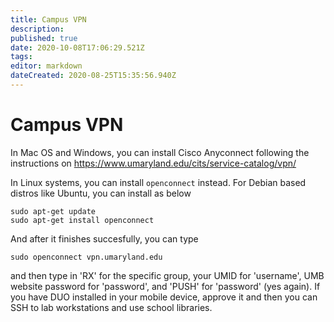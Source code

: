 ```yaml
---
title: Campus VPN
description: 
published: true
date: 2020-10-08T17:06:29.521Z
tags: 
editor: markdown
dateCreated: 2020-08-25T15:35:56.940Z
---
```


# Campus VPN
In Mac OS and Windows, you can install Cisco Anyconnect following the instructions on https://www.umaryland.edu/cits/service-catalog/vpn/

In Linux systems, you can install `openconnect` instead. For Debian based distros like Ubuntu, you can install as below
```
sudo apt-get update
sudo apt-get install openconnect
```
And after it finishes succesfully, you can type
```
sudo openconnect vpn.umaryland.edu
```
and then type in 'RX' for the specific group, your UMID for 'username', UMB website password for 'password', and 'PUSH' for 'password' (yes again).  If you have DUO installed in your mobile device, approve it and then you can SSH to lab workstations and use school libraries.